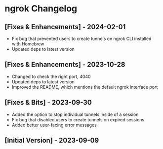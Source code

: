# ngrok Changelog

## [Fixes & Enhancements] - 2024-02-01

- Fix bug that prevented users to create tunnels on ngrok CLI installed with Homebrew
- Updated deps to latest version

## [Fixes & Enhancements] - 2023-10-28

- Changed to check the right port, 4040
- Updated deps to latest version
- Improved the README, which mentions the default ngrok interface port

## [Fixes & Bits] - 2023-09-30

- Added the option to stop individual tunnels inside of a session
- Fix bug that disabled users to create tunnels on expired sessions
- Added better user-facing error messages

## [Initial Version] - 2023-09-09
